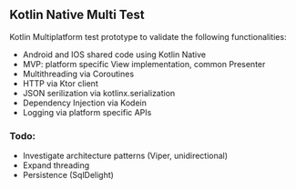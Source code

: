 ## Kotlin Native Multi Test

Kotlin Multiplatform test prototype to validate the following functionalities:

- Android and IOS shared code using Kotlin Native
- MVP: platform specific View implementation, common Presenter
- Multithreading via Coroutines
- HTTP via Ktor client
- JSON serilization via kotlinx.serialization
- Dependency Injection via Kodein
- Logging via platform specific APIs

### Todo:

- Investigate architecture patterns (Viper, unidirectional)
- Expand threading
- Persistence (SqlDelight)

